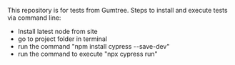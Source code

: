 This repository is for tests from Gumtree.
Steps to install and execute tests via command line:

* Install latest node from site
* go to project folder in terminal
* run the command "npm install cypress --save-dev"
* run the command to execute "npx cypress run"
